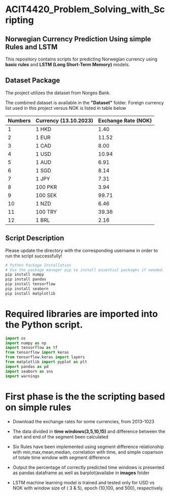 # ACIT4420_Problem_Solving_with_Scripting

## Norwegian Currency Prediction Using simple Rules and LSTM 

This repository contains scripts for predicting Norwegian currency using **basic rules** and **LSTM (Long Short-Term Memory)** models.

## Dataset Package

The project utilizes the dataset from Norges Bank.

The combined dataset is available in the **"Dataset"** folder.
Foreign currency list used in this project versus NOK is listed in table below 

| Numbers | Currency (13.10.2023) | Exchange Rate (NOK) |
|---------|------------------------|----------------------|
| 1       | 1 HKD                 | 1.40                 |
| 2       | 1 EUR                 | 11.52                |
| 3       | 1 CAD                 | 8.00                 |
| 4       | 1 USD                 | 10.94                |
| 5       | 1 AUD                 | 6.91                 |
| 6       | 1 SGD                 | 8.14                 |
| 7       | 1 JPY                 | 7.31                 |
| 8       | 100 PKR               | 3.94                 |
| 9       | 100 SEK               | 99.71                |
| 10      | 1 NZD                 | 6.46                 |
| 11      | 100 TRY               | 39.36                |
| 12      | 1 BRL                 | 2.16                 |


## Script Description



Please update the directory with the corresponding username in order to run the script successfully!

```python
# Python Package Installation
# Use the package manager pip to install essential packages if needed.
pip install numpy
pip install pandas
pip install tensorflow
pip install seaborn
pip install matplotlib
```
# Required libraries are imported into the Python script.
```python
import os
import numpy as np
import tensorflow as tf
from tensorflow import keras
from tensorflow.keras import layers
from matplotlib import pyplot as plt
import pandas as pd
import seaborn as sns
import warnings
```

# First phase is the the scripting based on simple rules 

- Download the exchange rates for some currencies, from 2013-1023

- The data divided in **time windows(3,5,10,15)** and difference between the start and end of the segment been calculated
- Six  Rules have been implemented using segment difference relationship with min,max,mean,median, correlation with time, and simple coparison of totale time window with segment difference
- Output the percentage of correctly predicted time windows is presented as pandas dataframe as well as barplot(availabe in **images** folder
- LSTM machine learning model is trained and tested only for USD vs NOK with window size of ( 3 & 5), epoch (10,100, and 500), respectively.

